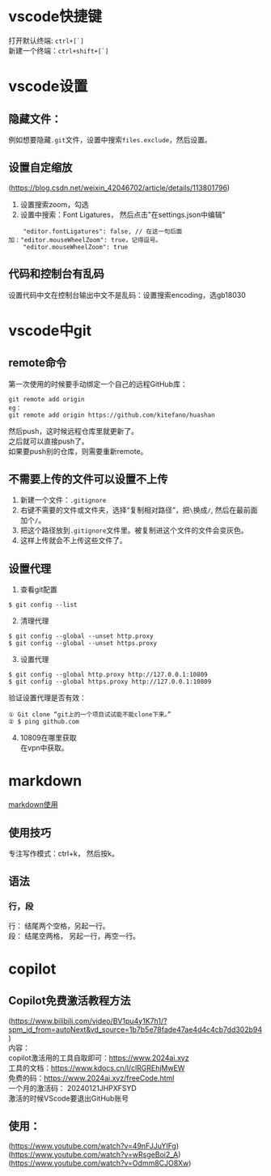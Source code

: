 
# vscode快捷键
打开默认终端: ```ctrl+[`]```   
新建一个终端：```ctrl+shift+[`]```  

# vscode设置  
## 隐藏文件： 
例如想要隐藏`.git`文件，设置中搜索`files.exclude`，然后设置。   
## 设置自定缩放
(https://blog.csdn.net/weixin_42046702/article/details/113801796)  
1. 设置搜索zoom，勾选  
2. 设置中搜索：Font Ligatures， 然后点击"在settings.json中编辑"
```
    "editor.fontLigatures": false, // 在这一句后面加："editor.mouseWheelZoom": true，记得逗号。
    "editor.mouseWheelZoom": true
```
## 代码和控制台有乱码
设置代码中文在控制台输出中文不是乱码：设置搜索encoding，选gb18030


# vscode中git  

## remote命令  
第一次使用的时候要手动绑定一个自己的远程GitHub库：  
```
git remote add origin
eg：
git remote add origin https://github.com/kitefano/huashan
```
然后push，这时候远程仓库里就更新了。  
之后就可以直接push了。  
如果要push别的仓库，则需要重新remote。  

## 不需要上传的文件可以设置不上传
1. 新建一个文件：```.gitignore```  
2. 右键不需要的文件或文件夹，选择“复制相对路径”，把`\`换成`/`, 然后在最前面加个`/`。  
3. 把这个路径放到`.gitignore`文件里。被复制进这个文件的文件会变灰色。  
4. 这样上传就会不上传这些文件了。  

## 设置代理
1. 查看git配置  
```
$ git config --list  
```
2. 清理代理  
```
$ git config --global --unset http.proxy  
$ git config --global --unset https.proxy  
```
3. 设置代理  
```
$ git config --global http.proxy http://127.0.0.1:10809  
$ git config --global https.proxy http://127.0.0.1:10809  
```
验证设置代理是否有效：  
```
① Git clone “git上的一个项目试试能不能clone下来。”  
② $ ping github.com  
```
4. 10809在哪里获取  
在vpn中获取。  




# markdown
[markdown使用](https://www.bilibili.com/video/BV1JA411h7Gw/?spm_id_from=333.337.search-card.all.click&vd_source=1b7b5e78fade47ae4d4c4cb7dd302b94)

## 使用技巧
专注写作模式：ctrl+k， 然后按k。  


## 语法
### 行，段
行： 结尾两个空格，另起一行。  
段： 结尾空两格， 另起一行，再空一行。  


# copilot
## Copilot免费激活教程方法  
(https://www.bilibili.com/video/BV1pu4y1K7h1/?spm_id_from=autoNext&vd_source=1b7b5e78fade47ae4d4c4cb7dd302b94)  
内容：  
copilot激活用的工具自取即可：https://www.2024ai.xyz  
工具的文档：https://www.kdocs.cn/l/clRGREhjMwEW  
免费的码：https://www.2024ai.xyz/freeCode.html  
一个月的激活码： 20240121JHPXFSYD  
激活的时候VScode要退出GitHub账号  

## 使用：  
(https://www.youtube.com/watch?v=49nFJJuYIFg)  
(https://www.youtube.com/watch?v=wRsgeBoi2_A)  
(https://www.youtube.com/watch?v=Odmm8CJO8Xw)  



